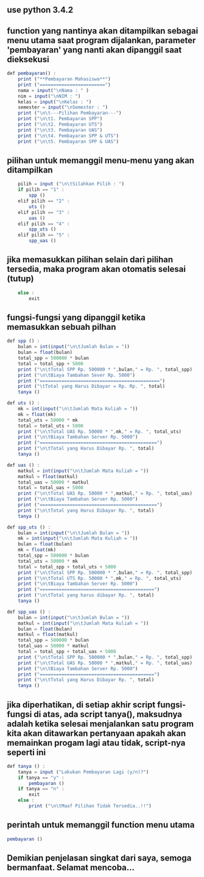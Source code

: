 ## use python 3.4.2

## function yang nantinya akan ditampilkan sebagai menu utama saat program dijalankan, parameter 'pembayaran' yang nanti akan dipanggil saat dieksekusi
```javascript
def pembayaran() :
    print ("**Pembayaran Mahasiswa**")
    print ("========================")
    nama = input("\nNama : " )
    nim = input("\nNIM : ")
    kelas = input("\nKelas : ")
    semester = input("\nSemester : ")
    print ("\n\t---Pilihan Pembayaran---")
    print ("\n\t1. Pembayaran SPP")
    print ("\n\t2. Pembayaran UTS")
    print ("\n\t3. Pembayaran UAS")
    print ("\n\t4. Pembayaran SPP & UTS")
    print ("\n\t5. Pembayaran SPP & UAS")
```
## pilihan untuk memanggil menu-menu yang akan ditampilkan
```javascript
    pilih = input ("\n\tSilahkan Pilih : ")
    if pilih == "1" :
        spp ()
    elif pilih == "2" :
        uts ()
    elif pilih == "3" :
        uas ()
    elif pilih == "4" :
        spp_uts ()
    elif pilih == "5" :
        spp_uas ()
```
## jika memasukkan pilihan selain dari pilihan tersedia, maka program akan otomatis selesai (tutup)
```javascript
    else :
        exit
```
## fungsi-fungsi yang dipanggil ketika memasukkan sebuah pilhan
```javascript
def spp () :
    bulan = int(input("\n\tJumlah Bulan = "))
    bulan = float(bulan)
    total_spp = 500000 * bulan
    total = total_spp + 5000
    print ("\n\tTotal SPP Rp. 500000 * ",bulan," = Rp. ", total_spp)
    print ("\n\tBiaya Tambahan Sever Rp. 5000")
    print ("============================================")
    print ("\tTotal yang Harus Dibayar = Rp. Rp. ", total)
    tanya ()

def uts () :
    mk = int(input("\n\tJumlah Mata Kuliah = "))
    mk = float(mk)
    total_uts = 50000 * mk
    total = total_uts + 5000
    print ("\n\tTotal UAS Rp. 50000 * ",mk," = Rp. ", total_uts)
    print ("\n\tBiaya Tambahan Server Rp. 5000")
    print ("===========================================")
    print ("\n\tTotal yang Harus Dibayar Rp. ", total)
    tanya ()

def uas () :
    matkul = int(input("\n\tJumlah Mata Kuliah = "))
    matkul = float(matkul)
    total_uas = 50000 * matkul
    total = total_uas + 5000
    print ("\n\tTotal UAS Rp. 50000 * ",matkul," = Rp. ", total_uas)
    print ("\n\tBiaya Tambahan Server Rp. 5000")
    print ("===========================================")
    print ("\n\tTotal yang Harus Dibayar Rp. ", total)
    tanya ()

def spp_uts () :
    bulan = int(input("\n\tJumlah Bulan = "))
    mk = int(input("\n\tJumlah Mata Kuliah = "))
    bulan = float(bulan)
    mk = float(mk)
    total_spp = 500000 * bulan
    total_uts = 50000 * mk
    total = total_spp + total_uts + 5000
    print ("\n\tTotal SPP Rp. 500000 * ",bulan," = Rp. ", total_spp)
    print ("\n\tTotal UTS Rp. 50000 * ",mk," = Rp. ", total_uts)
    print ("\n\tBiaya Tambahan Server Rp. 5000")
    print ("==========================================")
    print ("\n\tTotal yang harus dibayar Rp. ", total)
    tanya ()

def spp_uas () :
    bulan = int(input("\n\tJumlah Bulan = "))
    matkul = int(input("\n\tJumlah Mata Kuliah = "))
    bulan = float(bulan)
    matkul = float(matkul)
    total_spp = 500000 * bulan
    total_uas = 50000 * matkul
    total = total_spp + total_uas + 5000
    print ("\n\tTotal SPP Rp. 500000 * ",bulan," = Rp. ", total_spp)
    print ("\n\tTotal UAS Rp. 50000 * ",matkul," = Rp. ", total_uas)
    print ("\n\tBiaya Tambahan Server Rp. 5000")
    print ("==========================================")
    print ("\n\tTotal yang Harus Dibayar Rp. ", total)
    tanya ()
```
## jika diperhatikan, di setiap akhir script fungsi-fungsi di atas, ada script tanya(), maksudnya adalah ketika selesai menjalankan satu program kita akan ditawarkan pertanyaan apakah akan memainkan progam lagi atau tidak, script-nya seperti ini
```javascript
def tanya () :
    tanya = input ("Lakukan Pembayaran Lagi (y/n)?")
    if tanya == "y" :
        pembayaran ()
    if tanya == "n" :
        exit
    else :
        print ("\n\tMaaf Pilihan Tidak Tersedia..!!")

```
## perintah untuk memanggil function menu utama
```javascript
pembayaran ()
```

## Demikian penjelasan singkat dari saya, semoga bermanfaat. Selamat mencoba...
